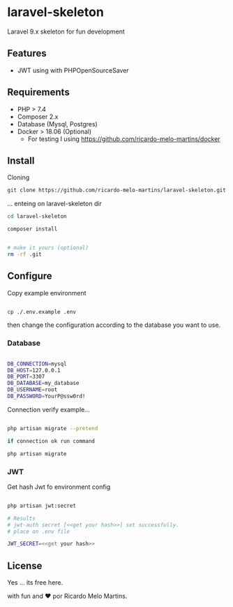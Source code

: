 # laravel-skeleton

Laravel 9.x skeleton for fun development

## Features

- JWT using with PHPOpenSourceSaver

## Requirements

- PHP > 7.4
- Composer 2.x
- Database (Mysql, Postgres) 
- Docker > 18.06 (Optional)
    - For testing I using https://github.com/ricardo-melo-martins/docker
    

## Install

Cloning

```bash
git clone https://github.com/ricardo-melo-martins/laravel-skeleton.git
```

... enteing on laravel-skeleton dir

```bash
cd laravel-skeleton

composer install


# make it yours (optional)
rm -rf .git

```


## Configure

Copy example environment

```bash

cp ./.env.example .env

```

then change the configuration according to the database you want to use.

### Database

```bash

DB_CONNECTION=mysql
DB_HOST=127.0.0.1
DB_PORT=3307
DB_DATABASE=my_database
DB_USERNAME=root
DB_PASSWORD=YourP@ssw0rd!

```

Connection verify example...

```bash

php artisan migrate --pretend 

if connection ok run command

php artisan migrate

```

### JWT

Get hash Jwt fo environment config

```bash

php artisan jwt:secret

# Results
# jwt-auth secret [<<get your hash>>] set successfully.
# place on .env file

JWT_SECRET=<<get your hash>>

```


## License
Yes ... its free here.

with fun and ❤️ por Ricardo Melo Martins.